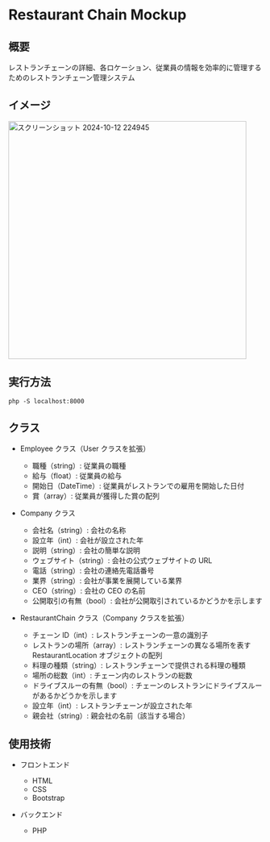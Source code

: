 # Restaurant Chain Mockup
  

## 概要
レストランチェーンの詳細、各ロケーション、従業員の情報を効率的に管理するためのレストランチェーン管理システム


## イメージ
<img width="472" alt="スクリーンショット 2024-10-12 224945" src="https://github.com/user-attachments/assets/de503f62-22cb-43a3-aefe-3815f0b0634a">


## 実行方法
```
php -S localhost:8000
```


## クラス
- Employee クラス（User クラスを拡張）
  - 職種（string）: 従業員の職種
  - 給与（float）: 従業員の給与
  - 開始日（DateTime）: 従業員がレストランでの雇用を開始した日付
  - 賞（array）: 従業員が獲得した賞の配列

- Company クラス
  - 会社名（string）: 会社の名称
  - 設立年（int）: 会社が設立された年
  - 説明（string）: 会社の簡単な説明
  - ウェブサイト（string）: 会社の公式ウェブサイトの URL
  - 電話（string）: 会社の連絡先電話番号
  - 業界（string）: 会社が事業を展開している業界
  - CEO（string）: 会社の CEO の名前
  - 公開取引の有無（bool）: 会社が公開取引されているかどうかを示します

- RestaurantChain クラス（Company クラスを拡張）
  - チェーン ID（int）: レストランチェーンの一意の識別子
  - レストランの場所（array）: レストランチェーンの異なる場所を表す RestaurantLocation オブジェクトの配列
  - 料理の種類（string）: レストランチェーンで提供される料理の種類
  - 場所の総数（int）: チェーン内のレストランの総数
  - ドライブスルーの有無（bool）: チェーンのレストランにドライブスルーがあるかどうかを示します
  - 設立年（int）: レストランチェーンが設立された年
  - 親会社（string）: 親会社の名前（該当する場合）


## 使用技術
- フロントエンド
  - HTML
  - CSS
  - Bootstrap

- バックエンド
  - PHP
